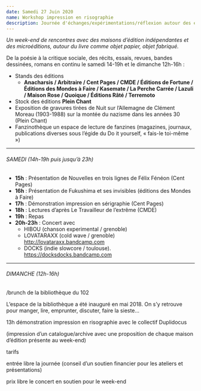 ```yaml
---
date: Samedi 27 Juin 2020
name: Workshop impression en risographie
description: Journée d'échanges/expérimentations/réflexion autour des esthétiques politiques.
---
```


*Un week-end de rencontres avec des maisons d’édition indépendantes et des microéditions, autour du livre comme objet papier, objet fabriqué.*


De la poésie à la critique sociale, des récits, essais, revues, bandes dessinées, romans en continu le samedi 14-19h et le dimanche 12h-16h :
* Stands des éditions 
    * **Anacharsis / Arbitraire / Cent Pages / CMDE / Éditions de Fortune / Éditions des Mondes à Faire / Kasemate / La Perche Carrée / Lazuli / Maison Rose / Quoique / Éditions Râté / Terremoto**
* Stock des éditions **Plein Chant**
* Exposition de gravures tirées de Nuit sur l’Allemagne de Clément Moreau (1903-1988) sur la montée du nazisme dans les années 30 (Plein Chant)
* Fanzinothèque un espace de lecture de fanzines (magazines, journaux, publications diverses sous l’égide du Do it yourself, « fais-le toi-même »)

---

###### SAMEDI (14h-19h puis jusqu’à 23h)

* **15h** : Présentation de Nouvelles en trois lignes de Félix Fénéon (Cent Pages)
* **16h** : Présentation de Fukushima et ses invisibles (éditions des Mondes à Faire)
* **17h** : Démonstration impression en sérigraphie (Cent Pages)
* **18h** : Lectures d’après Le Travailleur de l’extrême (CMDE)
* **19h** : Repas
* **20h-23h** : Concert avec
    * HIBOU (chanson experimental / grenoble)
    * LOVATARAXX (cold wave / grenoble) http://lovataraxx.bandcamp.com
    * DOCKS (indie slowcore / toulouse).  https://docksdocks.bandcamp.com

---

###### DIMANCHE (12h-16h)

/brunch de la bibliothèque du 102

L’espace de la bibliothèque a été inauguré en mai 2018. On s’y retrouve pour manger, lire, emprunter, discuter, faire la sieste…

13h démonstration impression en risographie avec le collectif Duplidocus

(impression d’un catalogue/archive avec une proposition de chaque maison d’édition présente au week-end)

tarifs

entrée libre la journée (conseil d’un soutien financier pour les ateliers et présentations)

prix libre le concert en soutien pour le week-end
